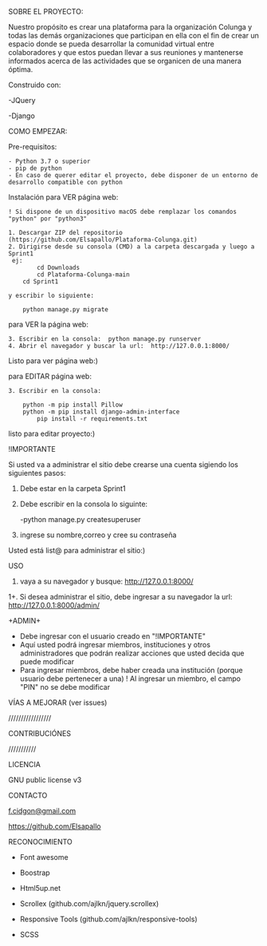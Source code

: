 SOBRE EL PROYECTO:

Nuestro propósito es crear una plataforma para la organización Colunga y todas las demás organizaciones que participan en ella con el fin de crear un espacio donde se pueda desarrollar la comunidad virtual entre colaboradores y que estos puedan llevar a sus reuniones y mantenerse informados acerca de las actividades que se organicen de una manera óptima. 

  Construido con:
  
  -JQuery

  -Django
  
COMO EMPEZAR:

  Pre-requisitos: 

	- Python 3.7 o superior
	- pip de python 
  	- En caso de querer editar el proyecto, debe disponer de un entorno de desarrollo compatible con python


  Instalación para VER página web: 
  
  	! Si dispone de un dispositivo macOS debe remplazar los comandos "python" por "python3"
  
	1. Descargar ZIP del repositorio (https://github.com/Elsapallo/Plataforma-Colunga.git)
  	2. Dirigirse desde su consola (CMD) a la carpeta descargada y luego a Sprint1
 	 ej:
    		cd Downloads
    		cd Plataforma-Colunga-main
		cd Sprint1
		
	y escribir lo siguiente:

		python manage.py migrate
   
  para VER la página web: 
  	
  	3. Escribir en la consola:  python manage.py runserver
  	4. Abrir el navegador y buscar la url:  http://127.0.0.1:8000/
  
  Listo para ver página web:)
  
  para EDITAR página web: 
  
	3. Escribir en la consola:
	
  		python -m pip install Pillow 
		python -m pip install django-admin-interface
      		pip install -r requirements.txt
      
  listo para editar proyecto:)
  
  !IMPORTANTE
  
  Si usted va a administrar el sitio debe crearse una cuenta sigiendo los siguientes pasos: 
  
  1. Debe estar en la carpeta Sprint1
  2. Debe escribir en la consola lo siguinte:
      
      	-python manage.py createsuperuser

  3. ingrese su nombre,correo y cree su contraseña
  
  Usted está list@ para administrar el sitio:)

USO

1. vaya a su navegador y busque: http://127.0.0.1:8000/

1+. Si desea administrar el sitio, debe ingresar a su navegador la url:  http://127.0.0.1:8000/admin/ 

+ADMIN+
- Debe ingresar con el usuario creado en "!IMPORTANTE"
- Aquí usted podrá ingresar miembros, instituciones y otros administradores que podrán realizar acciones que usted decida que puede modificar
- Para ingresar miembros, debe haber creada una institución (porque usuario debe pertenecer a una)
! Al ingresar un miembro, el campo "PIN" no se debe modificar


VÍAS A MEJORAR (ver issues)

/////////////////


CONTRIBUCIÓNES

///////////


LICENCIA

 GNU public license v3


CONTACTO

f.cidgon@gmail.com

https://github.com/Elsapallo


RECONOCIMIENTO

- Font awesome

- Boostrap

- Html5up.net

- Scrollex (github.com/ajlkn/jquery.scrollex)

- Responsive Tools (github.com/ajlkn/responsive-tools)

- SCSS
